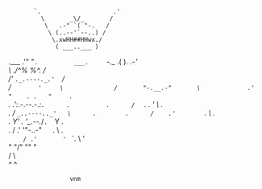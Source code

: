 
                                               
           `.                    .'            
             \       _\/_       /              
              \   .-" `( "-.   /               
               \ (..--'`--..) /                
                \.xwHH##HHwx./                 
                 ( ___..___ )                  
   .___          .'"      "`.          ___.    
       `-._     .(          ).     _.-'        
           \  ./^%          %^\.  /            
            \/'  `._.----._.'  `\/             
            /     `        '     \             
           /       "-.__.-"       \            
         .'      "    . .   "      `.          
        .      .':_.-.--.-._:`.      .         
       .      /  `  .    .  '  \      .        
      .      /   `_..----.._'   \      .       
     .      /    .'        `.    \      .      
    .      Y'   . '\_.--._/` .   `Y      .     
    .      /  .'   '"-..-"`   `.  \      .     
    `     / .'       '  `       `. \     '     
      " "/"                        "\" "       
        /                            \         
       ^                              ^        
                                               
                     vnm        
